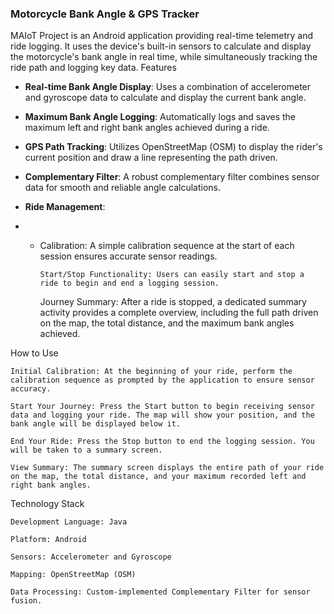 <H3> Motorcycle Bank Angle & GPS Tracker </H3>

<p> MAIoT Project is an Android application providing real-time telemetry and ride logging. It uses the device's built-in sensors to calculate and display the motorcycle's bank angle in real time, while simultaneously tracking the ride path and logging key data.
Features </p>

- **Real-time Bank Angle Display**: Uses a combination of accelerometer and gyroscope data to calculate and display the current bank angle.

- **Maximum Bank Angle Logging**: Automatically logs and saves the maximum left and right bank angles achieved during a ride.

- **GPS Path Tracking**: Utilizes OpenStreetMap (OSM) to display the rider's current position and draw a line representing the path driven.

- **Complementary Filter**: A robust complementary filter combines sensor data for smooth and reliable angle calculations.

- **Ride Management**:

- - Calibration: A simple calibration sequence at the start of each session ensures accurate sensor readings.

        Start/Stop Functionality: Users can easily start and stop a ride to begin and end a logging session.

    Journey Summary: After a ride is stopped, a dedicated summary activity provides a complete overview, including the full path driven on the map, the total distance, and the maximum bank angles achieved.

How to Use

    Initial Calibration: At the beginning of your ride, perform the calibration sequence as prompted by the application to ensure sensor accuracy.

    Start Your Journey: Press the Start button to begin receiving sensor data and logging your ride. The map will show your position, and the bank angle will be displayed below it.

    End Your Ride: Press the Stop button to end the logging session. You will be taken to a summary screen.

    View Summary: The summary screen displays the entire path of your ride on the map, the total distance, and your maximum recorded left and right bank angles.

Technology Stack

    Development Language: Java

    Platform: Android

    Sensors: Accelerometer and Gyroscope

    Mapping: OpenStreetMap (OSM)

    Data Processing: Custom-implemented Complementary Filter for sensor fusion.
